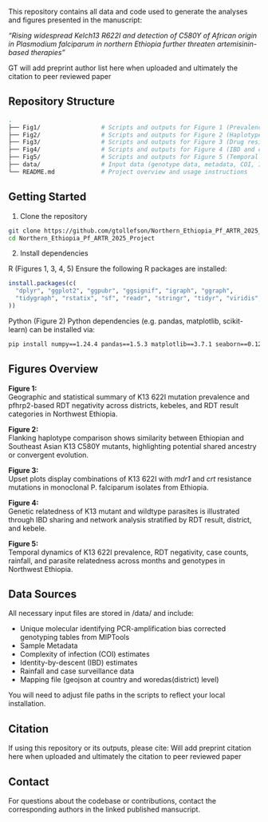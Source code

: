 This repository contains all data and code used to generate the analyses and figures presented in the manuscript:

*“Rising widespread Kelch13 R622I and detection of C580Y of African origin in *Plasmodium falciparum* in northern Ethiopia further threaten artemisinin-based therapies”*

GT will add preprint author list here when uploaded and ultimately the citation to peer reviewed paper


## Repository Structure

```bash
.
├── Fig1/                 # Scripts and outputs for Figure 1 (Prevalence and geography)
├── Fig2/                 # Scripts and outputs for Figure 2 (Haplotype comparison)
├── Fig3/                 # Scripts and outputs for Figure 3 (Drug resistance combinations)
├── Fig4/                 # Scripts and outputs for Figure 4 (IBD and clonal network analyses)
├── Fig5/                 # Scripts and outputs for Figure 5 (Temporal trends and relatedness)
├── data/                 # Input data (genotype data, metadata, COI, IBD, rainfall, case counts, mapping geojson)
└── README.md             # Project overview and usage instructions

```

## Getting Started

1. Clone the repository
```bash
git clone https://github.com/gtollefson/Northern_Ethiopia_Pf_ARTR_2025_Project.git
cd Northern_Ethiopia_Pf_ARTR_2025_Project
```

2. Install dependencies

R (Figures 1, 3, 4, 5)
Ensure the following R packages are installed:
```r
install.packages(c(
  "dplyr", "ggplot2", "ggpubr", "ggsignif", "igraph", "ggraph",
  "tidygraph", "rstatix", "sf", "readr", "stringr", "tidyr", "viridis", "terra"
))
```

Python (Figure 2)
Python dependencies (e.g. pandas, matplotlib, scikit-learn) can be installed via:
```bash
pip install numpy==1.24.4 pandas==1.5.3 matplotlib==3.7.1 seaborn==0.12.2 scipy==1.10.1 tqdm==4.65.0

```

## Figures Overview

**Figure 1:**  
Geographic and statistical summary of K13 622I mutation prevalence and pfhrp2-based RDT negativity across districts, kebeles, and RDT result categories in Northwest Ethiopia.

**Figure 2:**  
Flanking haplotype comparison shows similarity between Ethiopian and Southeast Asian K13 C580Y mutants, highlighting potential shared ancestry or convergent evolution.

**Figure 3:**  
Upset plots display combinations of K13 622I with _mdr1_ and _crt_ resistance mutations in monoclonal P. falciparum isolates from Ethiopia.

**Figure 4:**  
Genetic relatedness of K13 mutant and wildtype parasites is illustrated through IBD sharing and network analysis stratified by RDT result, district, and kebele.

**Figure 5:**  
Temporal dynamics of K13 622I prevalence, RDT negativity, case counts, rainfall, and parasite relatedness across months and genotypes in Northwest Ethiopia.

## Data Sources
All necessary input files are stored in /data/ and include:

* Unique molecular identifying PCR-amplification bias corrected genotyping tables from MIPTools
* Sample Metadata
* Complexity of infection (COI) estimates
* Identity-by-descent (IBD) estimates
* Rainfall and case surveillance data
* Mapping file (geojson at country and woredas(district) level)

You will need to adjust file paths in the scripts to reflect your local installation.

## Citation
If using this repository or its outputs, please cite: Will add preprint citation here when uploaded and ultimately the citation to peer reviewed paper

## Contact
For questions about the codebase or contributions, contact the corresponding authors in the linked published mansucript.